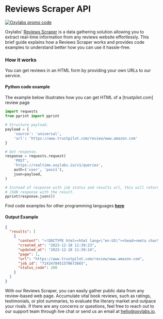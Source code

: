 # Reviews Scraper API

[![Oxylabs promo code](https://user-images.githubusercontent.com/129506779/250792357-8289e25e-9c36-4dc0-a5e2-2706db797bb5.png)](https://oxylabs.go2cloud.org/aff_c?offer_id=7&aff_id=877&url_id=112)

Oxylabs’ [Reviews Scraper](https://oxylabs.io/products/scraper-api/web/reviews-scraper?utm_source=github&utm_medium=repositories&utm_campaign=product) is a data gathering solution allowing you to extract real-time information from any reviews website effortlessly. This brief guide explains how a Reviews Scraper works and provides code examples to understand better how you can use it hassle-free.

### How it works

You can get reviews in an HTML form by providing your own URLs to our service.

#### Python code example

The example below illustrates how you can get HTML of a [trustpilot.com] review page

```python
import requests
from pprint import pprint

# Structure payload.
payload = {
    'source': 'universal',
    'url': 'https://www.trustpilot.com/review/www.amazon.com'
}

# Get response.
response = requests.request(
    'POST',
    'https://realtime.oxylabs.io/v1/queries',
    auth=('user', 'pass1'),
    json=payload,
)

# Instead of response with job status and results url, this will return the
# JSON response with the result.
pprint(response.json())
```
Find code examples for other programming languages [**here**](https://github.com/oxylabs/reviews-scraper/tree/main/code%20examples)

#### Output Example
```json
{
  "results": [
    {
      "content": "<!DOCTYPE html><html lang=\"en-US\"><head><meta charSet=\"UTF-8\"/><meta name=\"viewport\" content=\"width= ... </html>",
      "created_at": "2023-12-18 11:39:23",
      "updated_at": "2023-12-18 11:39:24",
      "page": 1,
      "url": "https://www.trustpilot.com/review/www.amazon.com",
      "job_id": "7142478451570673665",
      "status_code": 200
    }
  ]
}
```
With our Reviews Scraper, you can easily gather public data from any review-based web page. Accumulate vital book reviews, such as ratings, testimonials, or plot summaries, to evaluate the literary market and outpace your rivals. If there are any concerns or questions, feel free to reach out to our support team through live chat or send us an email at hello@oxylabs.io.
